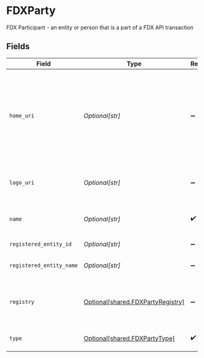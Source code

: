 # FDXParty

FDX Participant - an entity or person that is a part of a FDX API transaction


## Fields

| Field                                                                                                                 | Type                                                                                                                  | Required                                                                                                              | Description                                                                                                           |
| --------------------------------------------------------------------------------------------------------------------- | --------------------------------------------------------------------------------------------------------------------- | --------------------------------------------------------------------------------------------------------------------- | --------------------------------------------------------------------------------------------------------------------- |
| `home_uri`                                                                                                            | *Optional[str]*                                                                                                       | :heavy_minus_sign:                                                                                                    | URI for party, where an end user could learn more about the company or application involved in the data sharing chain |
| `logo_uri`                                                                                                            | *Optional[str]*                                                                                                       | :heavy_minus_sign:                                                                                                    | URI for a logo asset to be displayed to the end user                                                                  |
| `name`                                                                                                                | *Optional[str]*                                                                                                       | :heavy_check_mark:                                                                                                    | Human recognizable common name                                                                                        |
| `registered_entity_id`                                                                                                | *Optional[str]*                                                                                                       | :heavy_minus_sign:                                                                                                    | Registered id of party                                                                                                |
| `registered_entity_name`                                                                                              | *Optional[str]*                                                                                                       | :heavy_minus_sign:                                                                                                    | Registered name of party                                                                                              |
| `registry`                                                                                                            | [Optional[shared.FDXPartyRegistry]](undefined/models/shared/fdxpartyregistry.md)                                      | :heavy_minus_sign:                                                                                                    | The registry containing the party’s registration with name and id                                                     |
| `type`                                                                                                                | [Optional[shared.FDXPartyType]](undefined/models/shared/fdxpartytype.md)                                              | :heavy_check_mark:                                                                                                    | Identifies the type of a party                                                                                        |